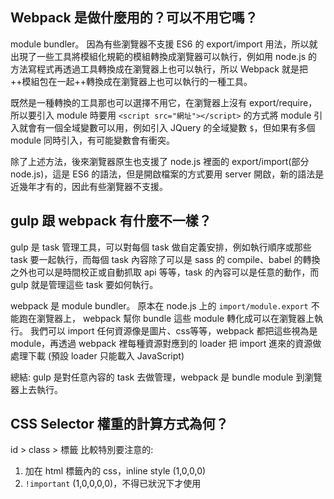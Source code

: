 ## Webpack 是做什麼用的？可以不用它嗎？
module bundler。
因為有些瀏覽器不支援 ES6 的 export/import 用法，所以就出現了一些工具將模組化規範的模組轉換成瀏覽器可以執行，例如用 node.js 的方法寫程式再透過工具轉換成在瀏覽器上也可以執行，所以 Webpack 就是把++模組包在一起++轉換成在瀏覽器上也可以執行的一種工具。

既然是一種轉換的工具那也可以選擇不用它，在瀏覽器上沒有 export/require，所以要引入 module 時要用 `<script src="網址"></script>` 的方式將 module 引入就會有一個全域變數可以用，例如引入 JQuery 的全域變數 `$`，但如果有多個 module 同時引入，有可能變數會有衝突。

除了上述方法，後來瀏覽器原生也支援了 node.js 裡面的 export/import(部分 node.js)，這是 ES6 的語法，但是開啟檔案的方式要用 server 開啟，新的語法是近幾年才有的，因此有些瀏覽器不支援。
## gulp 跟 webpack 有什麼不一樣？
gulp 是 task 管理工具，可以對每個 task 做自定義安排，例如執行順序或那些 task 要一起執行，而每個 task 內容除了可以是 sass 的 compile、babel 的轉換之外也可以是時間校正或自動抓取 api 等等，task 的內容可以是任意的動作，而 gulp 就是管理這些 task 要如何執行。

webpack 是 module bundler。
原本在 node.js 上的 `import/module.export` 不能跑在瀏覽器上， webpack 幫你 bundle 這些 module 轉化成可以在瀏覽器上執行。
我們可以 import 任何資源像是圖片、css等等，webpack 都把這些視為是 module，再透過 webpack 裡每種資源對應到的 loader 把 import 進來的資源做處理下載 (預設 loader 只能載入 JavaScript)

總結: gulp 是對任意內容的 task 去做管理，webpack 是 bundle module 到瀏覽器上去執行。

## CSS Selector 權重的計算方式為何？
id > class > 標籤
比較特別要注意的:
1. 加在 html 標籤內的 css，inline style (1,0,0,0)
2. `!important` (1,0,0,0,0)，不得已狀況下才使用

